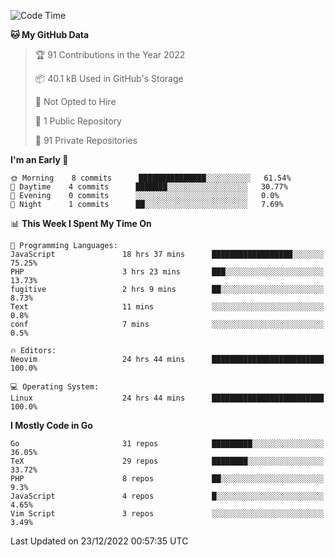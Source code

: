 
<!--START_SECTION:waka-->
![Code Time](http://img.shields.io/badge/Code%20Time-3%2C035%20hrs%2035%20mins-blue)

**🐱 My GitHub Data** 

> 🏆 91 Contributions in the Year 2022
 > 
> 📦 40.1 kB Used in GitHub's Storage 
 > 
> 🚫 Not Opted to Hire
 > 
> 📜 1 Public Repository 
 > 
> 🔑 91 Private Repositories  
 > 
**I'm an Early 🐤** 

```text
🌞 Morning    8 commits      ███████████████░░░░░░░░░░   61.54% 
🌆 Daytime    4 commits      ███████░░░░░░░░░░░░░░░░░░   30.77% 
🌃 Evening    0 commits      ░░░░░░░░░░░░░░░░░░░░░░░░░   0.0% 
🌙 Night      1 commits      ██░░░░░░░░░░░░░░░░░░░░░░░   7.69%

```


📊 **This Week I Spent My Time On** 

```text
💬 Programming Languages: 
JavaScript               18 hrs 37 mins      ██████████████████░░░░░░░   75.25% 
PHP                      3 hrs 23 mins       ███░░░░░░░░░░░░░░░░░░░░░░   13.73% 
fugitive                 2 hrs 9 mins        ██░░░░░░░░░░░░░░░░░░░░░░░   8.73% 
Text                     11 mins             ░░░░░░░░░░░░░░░░░░░░░░░░░   0.8% 
conf                     7 mins              ░░░░░░░░░░░░░░░░░░░░░░░░░   0.5%

🔥 Editors: 
Neovim                   24 hrs 44 mins      █████████████████████████   100.0%

💻 Operating System: 
Linux                    24 hrs 44 mins      █████████████████████████   100.0%

```

**I Mostly Code in Go** 

```text
Go                       31 repos            █████████░░░░░░░░░░░░░░░░   36.05% 
TeX                      29 repos            ████████░░░░░░░░░░░░░░░░░   33.72% 
PHP                      8 repos             ██░░░░░░░░░░░░░░░░░░░░░░░   9.3% 
JavaScript               4 repos             █░░░░░░░░░░░░░░░░░░░░░░░░   4.65% 
Vim Script               3 repos             ░░░░░░░░░░░░░░░░░░░░░░░░░   3.49%

```



 Last Updated on 23/12/2022 00:57:35 UTC
<!--END_SECTION:waka-->

